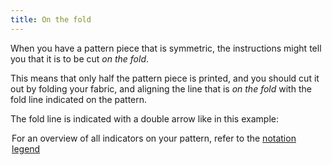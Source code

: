 ```yaml
---
title: On the fold
---
```


When you have a pattern piece that is symmetric, the instructions might tell you that it is to be cut *on the fold*.

This means that only half the pattern piece is printed, and you should cut it out by folding your fabric, and aligning the line that is _on the fold_ with the fold line indicated on the pattern.

The fold line is indicated with a double arrow like in this example:

<Legend part="cutonfold" caption="A cut-on-fold indicator" />

<Tip>

For an overview of all indicators on your pattern, 
refer to the [notation legend](/docs/about/patterns/notation/)

</Tip>
